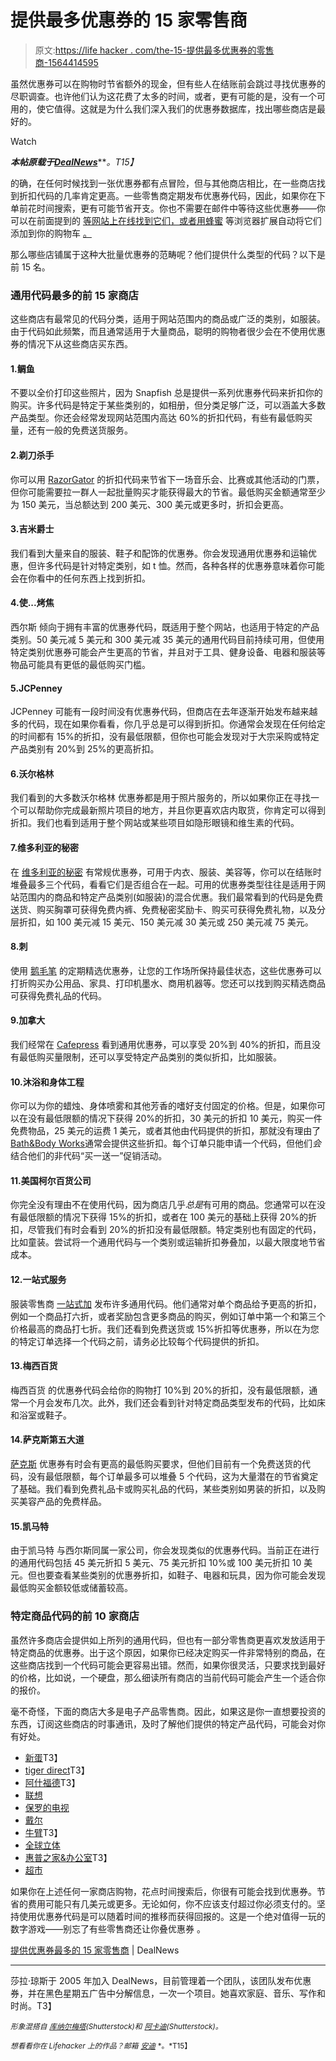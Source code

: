 # 提供最多优惠券的 15 家零售商

> 原文:[https://life hacker . com/the-15-提供最多优惠券的零售商-1564414595](https://lifehacker.com/the-15-retailers-that-offer-the-most-coupons-1564414595)

虽然优惠券可以在购物时节省额外的现金，但有些人在结账前会跳过寻找优惠券的尽职调查。也许他们认为这花费了太多的时间，或者，更有可能的是，没有一个可用的，使它值得。这就是为什么我们深入我们的优惠券数据库，找出哪些商店是最好的。

Watch

***本帖原载于***[***DealNews***](http://dealnews.com/features/15-Retailers-That-Offer-the-Most-Coupons/1026429.html)***。*T15】**

的确，在任何时候找到一张优惠券都有点冒险，但与其他商店相比，在一些商店找到折扣代码的几率肯定更高。一些零售商定期发布优惠券代码，因此，如果你在下单前花时间搜索，更有可能节省开支。你也不需要在邮件中等待这些优惠券——你可以在前面提到的 [等网站上在线找到它们，或者用蜂蜜](http://www.retailmenot.com/) 等浏览器扩展自动将它们添加到你的购物车 [。](http://lifehacker.com/honey-automatically-searches-for-and-applies-coupon-cod-5978700)

那么哪些店铺属于这种大批量优惠券的范畴呢？他们提供什么类型的代码？以下是前 15 名。

### 通用代码最多的前 15 家商店

这些商店有最常见的代码分类，适用于网站范围内的商品或广泛的类别，如服装。由于代码如此频繁，而且通常适用于大量商品，聪明的购物者很少会在不使用优惠券的情况下从这些商店买东西。

#### 1.鲷鱼

不要以全价打印这些照片，因为 Snapfish 总是提供一系列优惠券代码来折扣你的购买。许多代码是特定于某些类别的，如相册，但分类足够广泛，可以涵盖大多数产品类型。你还会经常发现网站范围内高达 60%的折扣代码，有些有最低购买量，还有一般的免费送货服务。

#### 2.剃刀杀手

你可以用 [RazorGator](http://dealnews.com/s2358/Razor-Gator/) 的折扣代码来节省下一场音乐会、比赛或其他活动的门票，但你可能需要拉一群人一起批量购买才能获得最大的节省。最低购买金额通常至少为 150 美元，当总额达到 200 美元、300 美元或更多时，折扣会更高。

#### 3.吉米爵士

我们看到大量来自的服装、鞋子和配饰的优惠券。你会发现通用优惠券和运输优惠，但许多代码是针对特定类别，如 t 恤。然而，各种各样的优惠券意味着你可能会在你看中的任何东西上找到折扣。

#### 4.使...烤焦

西尔斯 倾向于拥有丰富的优惠券代码，既适用于整个网站，也适用于特定的产品类别。50 美元减 5 美元和 300 美元减 35 美元的通用代码目前持续可用，但使用特定类别优惠券可能会产生更高的节省，并且对于工具、健身设备、电器和服装等物品可能具有更低的最低购买门槛。

#### 5.JCPenney

JCPenney 可能有一段时间没有优惠券代码，但商店在去年逐渐开始发布越来越多的代码，现在如果你看看，你几乎总是可以得到折扣。你通常会发现在任何给定的时间都有 15%的折扣，没有最低限额，但你也可能会发现对于大宗采购或特定产品类别有 20%到 25%的更高折扣。

#### 6.沃尔格林

我们看到的大多数沃尔格林 优惠券都是用于照片服务的，所以如果你正在寻找一个可以帮助你完成最新照片项目的地方，并且你更喜欢店内取货，你肯定可以得到折扣。我们也看到适用于整个网站或某些项目如隐形眼镜和维生素的代码。

#### 7.维多利亚的秘密

在 [维多利亚的秘密](http://dealnews.com/s747/Victorias-Secret/) 有常规优惠券，可用于内衣、服装、美容等，你可以在结账时堆叠最多三个代码，看看它们是否组合在一起。可用的优惠券类型往往是适用于网站范围内的商品和特定产品类别(如服装)的混合优惠。我们最常看到的代码是免费送货、购买胸罩可获得免费内裤、免费秘密奖励卡、购买可获得免费礼物，以及分层折扣，如 100 美元减 15 美元、150 美元减 30 美元或 250 美元减 75 美元。

#### 8.刺

使用 [鹅毛笔](http://dealnews.com/s2601/Quill/) 的定期精选优惠券，让您的工作场所保持最佳状态，这些优惠券可以打折购买办公用品、家具、打印机墨水、商用机器等。您还可以找到购买精选商品可获得免费礼品的代码。

#### 9.加拿大

我们经常在 [Cafepress](http://dealnews.com/s1071/cafepress/) 看到通用优惠券，可以享受 20%到 40%的折扣，而且没有最低购买量限制，还可以享受特定产品类别的类似折扣，比如服装。

#### 10.沐浴和身体工程

你可以为你的蜡烛、身体喷雾和其他芳香的嗜好支付固定的价格。但是，如果你可以在没有最低限额的情况下获得 20%的折扣，30 美元的折扣 10 美元，购买一件免费物品，25 美元的运费 1 美元，或者其他由代码提供的折扣，那就没有理由了[Bath&Body Works](http://dealnews.com/s1693/Bath-Body-Works/)通常会提供这些折扣。每个订单只能申请一个代码，但他们*会*结合他们的非代码“买一送一”促销活动。

#### 11.美国柯尔百货公司

你完全没有理由不在使用代码，因为商店几乎*总是*有可用的商品。您通常可以在没有最低限额的情况下获得 15%的折扣，或者在 100 美元的基础上获得 20%的折扣，尽管我们有时会看到 20%的折扣没有最低限额。特定类别也有固定的代码，比如童装。尝试将一个通用代码与一个类别或运输折扣券叠加，以最大限度地节省成本。

#### 12.一站式服务

服装零售商 [一站式加](http://dealnews.com/s2371/One-Stop-Plus/) 发布许多通用代码。他们通常对单个商品给予更高的折扣，例如一个商品打六折，或者奖励包含更多商品的购买，例如订单中第一个和第三个价格最高的商品打七折。我们还看到免费送货或 15%折扣等优惠券，所以在为您的特定订单选择一个代码之前，请务必比较每个代码提供的折扣。

#### 13.梅西百货

梅西百货 的优惠券代码会给你的购物打 10%到 20%的折扣，没有最低限额，通常一个月会发布几次。此外，我们还会看到针对特定商品类型发布的代码，比如床和浴室或鞋子。

#### 14.萨克斯第五大道

[萨克斯](http://dealnews.com/s990/Saks-Fifth-Avenue/) 优惠券有时会有更高的最低购买要求，但他们目前有一个免费送货的代码，没有最低限额，每个订单最多可以堆叠 5 个代码，这为大量潜在的节省奠定了基础。我们看到免费礼品卡或购买礼品的代码，某些类别如男装的折扣，以及购买美容产品的免费样品。

#### 15.凯马特

由于凯马特 与西尔斯同属一家公司，你会发现类似的优惠券代码。当前正在进行的通用代码包括 45 美元折扣 5 美元、75 美元折扣 10%或 100 美元折扣 10 美元。但也要查看某些类别的优惠券折扣，如鞋子、电器和玩具，因为你可能会发现最低购买金额较低或储蓄较高。

### 特定商品代码的前 10 家商店

虽然许多商店会提供如上所列的通用代码，但也有一部分零售商更喜欢发放适用于特定商品的优惠券。出于这个原因，如果你已经决定购买一件非常特别的商品，在这些商店找到一个代码可能会更容易出错。然而，如果你很灵活，只要求找到最好的价格，比如说，一个硬盘，那么细读所有商店的当前代码可能会产生一个适合你的报价。

毫不奇怪，下面的商店大多是电子产品零售商。因此，如果这是你一直想要投资的东西，订阅这些商店的时事通讯，及时了解他们提供的特定产品代码，可能会对你有好处。

*   [新蛋](http://dealnews.com/s504/Newegg/)T3】
*   [tiger direct](http://dealnews.com/s597/Tiger-Direct/)T3】
*   [阿什福德](http://dealnews.com/s342/Ashford/)T3】
*   [联想](http://dealnews.com/s1662/Lenovo/)
*   [保罗的电视](http://dealnews.com/s8317/Pauls-TV/)
*   [戴尔](http://dealnews.com/s638/Dell-Home/)
*   [牛臂](http://dealnews.com/s8680/Cow-Boom/)T3】
*   [全球立体](http://dealnews.com/s8124/World-Wide-Stereo/)
*   [惠普之家&办公室](http://dealnews.com/s786/HP-Home-Office-Store/)T3】
*   [超市](http://dealnews.com/s612/Supermedia-Store/)

如果你在上述任何一家商店购物，花点时间搜索后，你很有可能会找到优惠券。节省的费用可能只有几美元或更多。无论如何，你不应该支付超过你必须支付的。坚持使用优惠券代码是可以随着时间的推移而获得回报的。这是一个绝对值得一玩的数字游戏——别忘了有些零售商还让你叠优惠券 。

[提供优惠券最多的 15 家零售商](http://dealnews.com/features/15-Retailers-That-Offer-the-Most-Coupons/1026429.html) | DealNews

* * *

莎拉·琼斯于 2005 年加入 DealNews，目前管理着一个团队，该团队发布优惠券，并在黑色星期五广告中分解信息，一次一个项目。她喜欢家庭、音乐、写作和时尚。T3】

<small>*形象混搭自*</small> [<small>*库纳尔梅塔*</small>](http://www.shutterstock.com/pic.mhtml?id=111535598&src=id)<small>*(Shutterstock)和*</small> [<small>*阿卡迪*</small>](http://www.shutterstock.com/pic.mhtml?id=63628792&src=id)<small>*(Shutterstock)。*</small>

<small>*想看看你在 Lifehacker 上的作品？邮箱*</small> [<small>*安迪*</small>](mailto:andy@lifehacker.com) <small>*。*T15】</small>